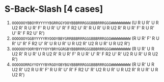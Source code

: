# S-Back-Slash [4 cases]

1. `OOOOOOYBBOYRYYYYYBGRRGGYOOYBBBRRRGGGBBBRRRGGGWWWWWWWWW` (U R U R' U R U2 R' R U R' F' R U R' U' R' F R2 U' R' R U R' U R U2 R' R U R' F' R U R' U' R' F R2 U' R')
1. `OOOOOOYGGBYYYYYRYOOOYBBYGRRBBBRRRGGGBBBRRRGGGWWWWWWWWW` (R U R' F' R U R' U' R' F R2 U' R' U R U R' U R U2 R' U2 R U R' U R U2 R')
1. `OOOOOOYOORYBYYYOYYBRYGGRGBYBBBRRRGGGBBBRRRGGGWWWWWWWWW` (R U R' U R U2 R' R U R' U R U2 R' R U R' F' R U R' U' R' F R2 U' R' U2 R U R' U R U2 R')
1. `OOOOOORRGYYOYYYBYRGOYOBYBGYBBBRRRGGGBBBRRRGGGWWWWWWWWW` (R U R' U R U2 R' U2 R U R' F' R U R' U' R' F R2 U' R' U2 R U R' U R U2 R' R U R' U R U2 R')

